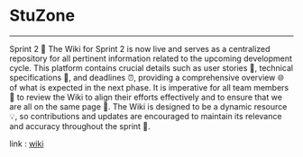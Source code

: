 # StuZone

-----

Sprint 2 
📣 The Wiki for Sprint 2 is now live  and serves as a centralized repository  for all pertinent information related to the upcoming development cycle. This platform contains crucial details such as user stories 📝, technical specifications 🔧, and deadlines ⏰, providing a comprehensive overview 🌐 of what is expected in the next phase. It is imperative for all team members 👥 to review the Wiki to align their efforts effectively and to ensure that we are all on the same page 🤝. The Wiki is designed to be a dynamic resource 💡, so contributions and updates are encouraged to maintain its relevance and accuracy throughout the sprint 🔄.

link : [wiki](https://github.com/Moviles202320Grupo12/Unimaps_Flutter/wiki)

